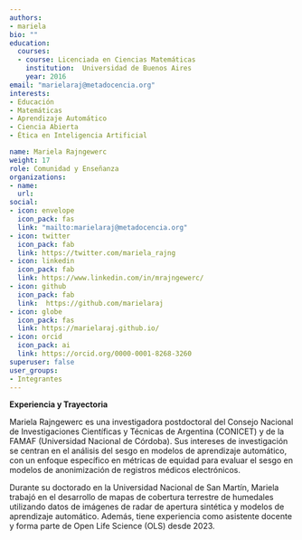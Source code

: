 ```yaml
---
authors:
- mariela
bio: ""
education:
  courses:
  - course: Licenciada en Ciencias Matemáticas
    institution:  Universidad de Buenos Aires
    year: 2016
email: "marielaraj@metadocencia.org"
interests:
- Educación
- Matemáticas
- Aprendizaje Automático
- Ciencia Abierta
- Ética en Inteligencia Artificial

name: Mariela Rajngewerc
weight: 17
role: Comunidad y Enseñanza
organizations:
- name: 
  url: 
social:
- icon: envelope
  icon_pack: fas
  link: "mailto:marielaraj@metadocencia.org"
- icon: twitter
  icon_pack: fab
  link: https://twitter.com/mariela_rajng
- icon: linkedin
  icon_pack: fab
  link: https://www.linkedin.com/in/mrajngewerc/
- icon: github
  icon_pack: fab
  link:  https://github.com/marielaraj
- icon: globe
  icon_pack: fas
  link: https://marielaraj.github.io/
- icon: orcid
  icon_pack: ai
  link: https://orcid.org/0000-0001-8268-3260
superuser: false
user_groups:
- Integrantes
---
```


**Experiencia y Trayectoria**

Mariela Rajngewerc es una investigadora postdoctoral del Consejo Nacional de Investigaciones Científicas y Técnicas de Argentina (CONICET) y de la FAMAF (Universidad Nacional de Córdoba). 
Sus intereses de investigación se centran en el análisis del sesgo en modelos de aprendizaje automático, con un enfoque específico en métricas de equidad para evaluar el sesgo en modelos de anonimización de registros médicos electrónicos.

Durante su doctorado en la Universidad Nacional de San Martín, Mariela trabajó en el desarrollo de mapas de cobertura terrestre de humedales utilizando datos de imágenes de radar de apertura sintética y modelos de aprendizaje automático. 
Además, tiene experiencia como asistente docente y forma parte de Open Life Science (OLS) desde 2023.



